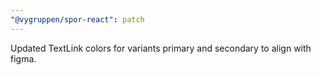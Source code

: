 ```yaml
---
"@vygruppen/spor-react": patch
---
```


Updated TextLink colors for variants primary and secondary to align with figma.
